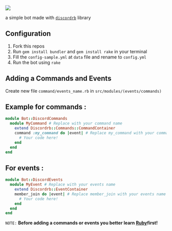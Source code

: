 <img src="https://upload.wikimedia.org/wikipedia/commons/thumb/5/57/Devicon-ruby-plain-wordmark.svg/1024px-Devicon-ruby-plain-wordmark.svg.png"/>

a simple bot made with <a href="https://github.com/shardlab/discordrb">`discordrb`</a> library
## Configuration
1. Fork this repos
2. Run `gem install bundler` and `gem install rake` in your terminal
3. Fill the `config-sample.yml` at `data` file and rename to `config.yml`
4. Run the bot using `rake`

## Adding a Commands and Events
Create new file `command/events_name.rb` in `src/modules/(events/commands)`

## Example for commands :
```rb
module Bot::DiscordCommands
  module MyCommand # Replace with your command name
    extend Discordrb::Commands::CommandContainer
    command :my_command do |event| # Replace my_command with your commands name
      # Your code here!
    end
  end
end
```
## For events :
```rb
module Bot::DiscordEvents
  module MyEvent # Replace with your events name
    extend Discordrb::EventContainer
    member_join do |event| # Replace member_join with your events name
      # Your code here!
    end
  end
end
```
`NOTE:` **Before adding a commands or events you better learn <a href="https://www.ruby-lang.org/">Ruby</a> ​​first!**
